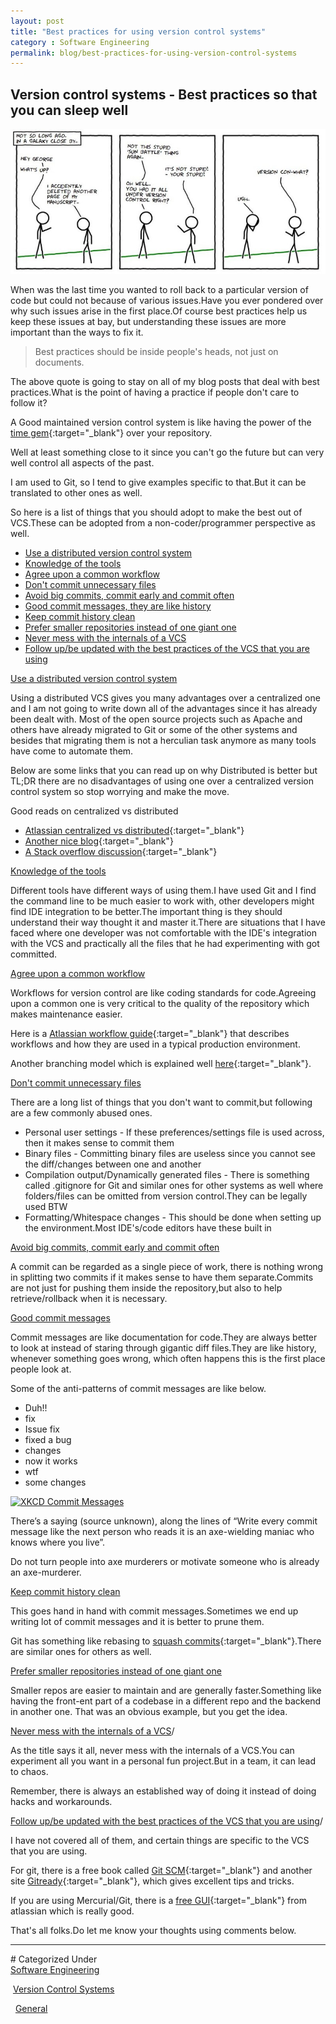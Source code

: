 ```yaml
---
layout: post
title: "Best practices for using version control systems"
category : Software Engineering
permalink: blog/best-practices-for-using-version-control-systems
---
```


## Version control systems - Best practices so that you can sleep well
    
<a class="image" href="/images/xkcd-vc.jpg">
<img src="/images/xkcd-vc.jpg" alt="XKCD Version Control"/>
</a>

When was the last time you wanted to roll back to a particular version of code but could not because of various issues.Have you ever pondered over why such issues arise in the first 
place.Of course best practices help us keep these issues at bay, but understanding these issues are more important than the ways to fix it.

> Best practices should be inside people's heads, not just on documents.

<!--break-->

The above quote is going to stay on all of my blog posts that deal with best practices.What is the point of having a practice if people don't care to follow it?

A Good maintained version control system is like having the power of the [time gem](http://www.comicvine.com/time-gem/4055-57126/){:target="_blank"} over your repository.

Well at least something close to it since you can't go the future but can very well control all aspects of the past.

I am used to Git, so I tend to give examples specific to that.But it can be translated to other ones as well.

So here is a list of things that you should adopt to make the best out of VCS.These can be adopted from a non-coder/programmer perspective as well.

- [Use a distributed version control system](#Distributed)
- [Knowledge of the tools](#Right-tools)
- [Agree upon a common workflow](#Workflow)
- [Don't commit unnecessary files](#UnnecessaryFiles)
- [Avoid big commits, commit early and commit often](#BigCommits)
- [Good commit messages, they are like history](#CommitMessages)
- [Keep commit history clean](#CleanHistory)
- [Prefer smaller repositories instead of one giant one](#SmallerRepos)
- [Never mess with the internals of a VCS](#VCSInternals)
- [Follow up/be updated with the best practices of the VCS that you are using](#FollowUp)


<a name = "Distributed"><u>Use a distributed version control system</u></a>

Using a distributed VCS gives you many advantages over a centralized one and I am not going to write down all of the advantages since it has already been dealt with.
Most of the open source projects such as Apache and others have already migrated to Git or some of the other systems and besides that migrating them is not a herculian task
anymore as many tools have come to automate them.

Below are some links that you can read up on why Distributed is better but TL;DR there are no disadvantages of using one over a centralized version control system so stop
worrying and make the move.

Good reads on centralized vs distributed

- [Atlassian centralized vs distributed](http://blogs.atlassian.com/2012/02/version-control-centralized-dvcs/){:target="_blank"}
- [Another nice blog](http://betterexplained.com/articles/intro-to-distributed-version-control-illustrated/){:target="_blank"}
- [A Stack overflow discussion](http://stackoverflow.com/questions/111031/comparison-between-centralized-and-distributed-version-control-systems){:target="_blank"}

 
<a name = "Right-tools"><u>Knowledge of the tools</u></a>

Different tools have different ways of using them.I have used Git and I find the command line to be much easier to work with, other developers might find IDE integration
to be better.The important thing is they should understand their way thought it and master it.There are situations that I have faced where one developer was not comfortable
with the IDE's integration with the VCS and practically all the files that he had experimenting with got committed.

<a name ="Workflow"><u>Agree upon a common workflow</u></a>

Workflows for version control are like coding standards for code.Agreeing upon a common one is very critical to the quality of the repository which makes maintenance easier.

Here is a [Atlassian workflow guide](https://www.atlassian.com/git/tutorials/comparing-workflows){:target="_blank"} that describes workflows and how they are used in a typical
production environment.

Another branching model which is explained well [here](http://nvie.com/posts/a-successful-git-branching-model/){:target="_blank"}.

<a name ="UnnecessaryFiles"><u>Don't commit unnecessary files</u></a>

There are a long list of things that you don't want to commit,but following are a few commonly abused ones.

- Personal user settings - If these preferences/settings file is used across, then it makes sense to commit them
- Binary files - Committing binary files are useless since you cannot see the diff/changes between one and another
- Compilation output/Dynamically generated files - There is something called .gitignore for Git and similar ones for other systems as well where folders/files can be omitted from version control.They can be legally used BTW
- Formatting/Whitespace changes - This should be done when setting up the environment.Most IDE's/code editors have these built in

<a name = "BigCommits"><u>Avoid big commits, commit early and commit often</u></a>

A commit can be regarded as a single piece of work, there is nothing wrong in splitting two commits if it makes sense to have them separate.Commits are not just 
for pushing them inside the repository,but also to help retrieve/rollback when it is necessary.

<a name = "CommitMessages"><u>Good commit messages</u></a>

Commit messages are like documentation for code.They are always better to look at instead of staring through gigantic diff files.They are like history, whenever something
goes wrong, which often happens this is the first place people look at.

Some of the anti-patterns of commit messages are like below.

- Duh!!
- fix
- Issue fix
- fixed a bug
- changes
- now it works
- wtf
- some changes

<a class="image" href="http://imgs.xkcd.com/comics/git_commit.png">
<img src="http://imgs.xkcd.com/comics/git_commit.png" alt="XKCD Commit Messages"/>
</a>

<br>

There’s a saying (source unknown), along the lines of “Write every commit message like the next person who reads it is an axe-wielding maniac who knows where you live”.

Do not turn people into axe murderers or motivate someone who is already an axe-murderer.

<a name = "CleanHistory"><u>Keep commit history clean</u></a>

This goes hand in hand with commit messages.Sometimes we end up writing lot of commit messages and it is better to prune them.

Git has something like rebasing to [squash commits](http://gitready.com/advanced/2009/02/10/squashing-commits-with-rebase.html){:target="_blank"}.There are similar ones for 
others as well.

<a name = "SmallerRepos"><u>Prefer smaller repositories instead of one giant one</u></a>

Smaller repos are easier to maintain and are generally faster.Something like having the front-ent part of a codebase in a different repo and the backend in another one.
That was an obvious example, but you get the idea.

<a name = "VCSInternals"><u>Never mess with the internals of a VCS</u>/<a>

As the title says it all, never mess with the internals of a VCS.You can experiment all you want in a personal fun project.But in a team, it can lead to chaos.

Remember, there is always an established way of doing it instead of doing hacks and workarounds.

<a name = "FollowUp"><u>Follow up/be updated with the best practices of the VCS that you are using</u>/<a>

I have not covered all of them, and certain things are specific to the VCS that you are using.

For git, there is a free book called [Git SCM](https://git-scm.com/book/en/v2){:target="_blank"} and another site [Gitready](http://gitready.com/){:target="_blank"}, which gives
excellent tips and tricks.

If you are using Mercurial/Git, there is a [free GUI](https://www.atlassian.com/software/sourcetree/overview){:target="_blank"} from atlassian which is really good.

That's all folks.Do let me know your thoughts using comments below.

<hr>
# Categorized Under
<br>
<i class="fa fa-folder-o"></i><a id="category" href="/blog-list?item-0" onClick="nav()">Software Engineering</a>

&nbsp;<i class="fa fa-folder-o"></i><a id="category" href="/blog-list?item-0&item-0-3" onClick="nav()">Version Control Systems</a>

&nbsp;&nbsp;<i class="fa fa-folder-o"></i><a id="category" href="/blog-list?item-0&item-0-3&item-0-3-0" onClick="nav()">General</a>








